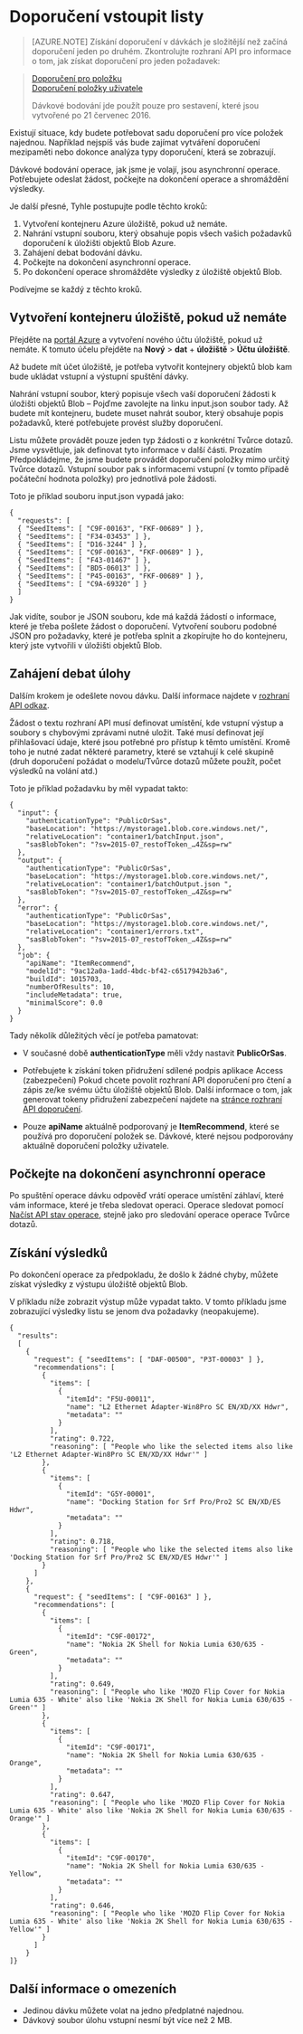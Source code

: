 
<properties
    pageTitle="Získání doporučení v dávkách: počítače výukové rozhraní API doporučení | Microsoft Azure"
    description="Azure počítače výukové doporučení – začíná doporučení v listech"
    services="cognitive-services"
    documentationCenter=""
    authors="luiscabrer"
    manager="jhubbard"
    editor="cgronlun"/>

<tags
    ms.service="cognitive-services"
    ms.workload="data-services"
    ms.tgt_pltfrm="na"
    ms.devlang="na"
    ms.topic="article"
    ms.date="08/17/2016"
    ms.author="luisca"/>

# <a name="get-recommendations-in-batches"></a>Doporučení vstoupit listy

>[AZURE.NOTE] Získání doporučení v dávkách je složitější než začíná doporučení jeden po druhém. Zkontrolujte rozhraní API pro informace o tom, jak získat doporučení pro jeden požadavek:

> [Doporučení pro položku](https://westus.dev.cognitive.microsoft.com/docs/services/Recommendations.V4.0/operations/56f30d77eda5650db055a3d4)<br>
> [Doporučení položky uživatele](https://westus.dev.cognitive.microsoft.com/docs/services/Recommendations.V4.0/operations/56f30d77eda5650db055a3dd)
>
> Dávkové bodování jde použít pouze pro sestavení, které jsou vytvořené po 21 červenec 2016.


Existují situace, kdy budete potřebovat sadu doporučení pro více položek najednou. Například nejspíš vás bude zajímat vytváření doporučení mezipaměti nebo dokonce analýza typy doporučení, která se zobrazují.

Dávkové bodování operace, jak jsme je volají, jsou asynchronní operace. Potřebujete odeslat žádost, počkejte na dokončení operace a shromáždění výsledky.  

Je další přesné, Tyhle postupujte podle těchto kroků:

1.  Vytvoření kontejneru Azure úložiště, pokud už nemáte.
2.  Nahrání vstupní souboru, který obsahuje popis všech vašich požadavků doporučení k úložišti objektů Blob Azure.
3.  Zahájení debat bodování dávku.
4.  Počkejte na dokončení asynchronní operace.
5.  Po dokončení operace shromážděte výsledky z úložiště objektů Blob.

Podívejme se každý z těchto kroků.

## <a name="create-a-storage-container-if-you-dont-have-one-already"></a>Vytvoření kontejneru úložiště, pokud už nemáte

Přejděte na [portál Azure](https://portal.azure.com) a vytvoření nového účtu úložiště, pokud už nemáte. K tomuto účelu přejděte na **Nový** > **dat** + **úložiště** > **Účtu úložiště**.

Až budete mít účet úložiště, je potřeba vytvořit kontejnery objektů blob kam bude ukládat vstupní a výstupní spuštění dávky.

Nahrání vstupní soubor, který popisuje všech vaší doporučení žádosti k úložišti objektů Blob – Pojďme zavolejte na linku input.json soubor tady.
Až budete mít kontejneru, budete muset nahrát soubor, který obsahuje popis požadavků, které potřebujete provést služby doporučení.

Listu můžete provádět pouze jeden typ žádosti o z konkrétní Tvůrce dotazů. Jsme vysvětluje, jak definovat tyto informace v další části. Prozatím Předpokládejme, že jsme budete provádět doporučení položky mimo určitý Tvůrce dotazů. Vstupní soubor pak s informacemi vstupní (v tomto případě počáteční hodnota položky) pro jednotlivá pole žádosti.

Toto je příklad souboru input.json vypadá jako:

    {
      "requests": [
      { "SeedItems": [ "C9F-00163", "FKF-00689" ] },
      { "SeedItems": [ "F34-03453" ] },
      { "SeedItems": [ "D16-3244" ] },
      { "SeedItems": [ "C9F-00163", "FKF-00689" ] },
      { "SeedItems": [ "F43-01467" ] },
      { "SeedItems": [ "BD5-06013" ] },
      { "SeedItems": [ "P45-00163", "FKF-00689" ] },
      { "SeedItems": [ "C9A-69320" ] }
      ]
    }

Jak vidíte, soubor je JSON souboru, kde má každá žádostí o informace, které je třeba pošlete žádost o doporučení. Vytvoření souboru podobné JSON pro požadavky, které je potřeba splnit a zkopírujte ho do kontejneru, který jste vytvořili v úložišti objektů Blob.

## <a name="kick-start-the-batch-job"></a>Zahájení debat úlohy

Dalším krokem je odešlete novou dávku. Další informace najdete v [rozhraní API odkaz](https://westus.dev.cognitive.microsoft.com/docs/services/Recommendations.V4.0/).

Žádost o textu rozhraní API musí definovat umístění, kde vstupní výstup a soubory s chybovými zprávami nutné uložit. Také musí definovat její přihlašovací údaje, které jsou potřebné pro přístup k těmto umístění. Kromě toho je nutné zadat některé parametry, které se vztahují k celé skupině (druh doporučení požádat o modelu/Tvůrce dotazů můžete použít, počet výsledků na volání atd.)

Toto je příklad požadavku by měl vypadat takto:

    {
      "input": {
        "authenticationType": "PublicOrSas",
        "baseLocation": "https://mystorage1.blob.core.windows.net/",
        "relativeLocation": "container1/batchInput.json",
        "sasBlobToken": "?sv=2015-07_restofToken_…4Z&sp=rw"
      },
      "output": {
        "authenticationType": "PublicOrSas",
        "baseLocation": "https://mystorage1.blob.core.windows.net/",
        "relativeLocation": "container1/batchOutput.json ",
        "sasBlobToken": "?sv=2015-07_restofToken_…4Z&sp=rw"
      },
      "error": {
        "authenticationType": "PublicOrSas",
        "baseLocation": "https://mystorage1.blob.core.windows.net/",
        "relativeLocation": "container1/errors.txt",
        "sasBlobToken": "?sv=2015-07_restofToken_…4Z&sp=rw"
      },
      "job": {
        "apiName": "ItemRecommend",
        "modelId": "9ac12a0a-1add-4bdc-bf42-c6517942b3a6",
        "buildId": 1015703,
        "numberOfResults": 10,
        "includeMetadata": true,
        "minimalScore": 0.0
      }
    }

Tady několik důležitých věcí je potřeba pamatovat:

-   V současné době **authenticationType** měli vždy nastavit **PublicOrSas**.

-   Potřebujete k získání token přidružení sdílené podpis aplikace Access (zabezpečení) Pokud chcete povolit rozhraní API doporučení pro čtení a zápis ze/ke svému účtu úložiště objektů Blob. Další informace o tom, jak generovat tokeny přidružení zabezpečení najdete na [stránce rozhraní API doporučení](../storage/storage-dotnet-shared-access-signature-part-1.md).

-   Pouze **apiName** aktuálně podporovaný je **ItemRecommend**, které se používá pro doporučení položek se. Dávkové, které nejsou podporovány aktuálně doporučení položky uživatele.

## <a name="wait-for-the-asynchronous-operation-to-finish"></a>Počkejte na dokončení asynchronní operace

Po spuštění operace dávku odpověď vrátí operace umístění záhlaví, které vám informace, které je třeba sledovat operaci.
Operace sledovat pomocí [Načíst API stav operace]( https://westus.dev.cognitive.microsoft.com/docs/services/Recommendations.V4.0/operations/56f30d77eda5650db055a3da), stejně jako pro sledování operace operace Tvůrce dotazů.

## <a name="get-the-results"></a>Získání výsledků

Po dokončení operace za předpokladu, že došlo k žádné chyby, můžete získat výsledky z výstupu úložiště objektů Blob.

V příkladu níže zobrazit výstup může vypadat takto. V tomto příkladu jsme zobrazující výsledky listu se jenom dva požadavky (neopakujeme).

    {
      "results":
      [   
        {
          "request": { "seedItems": [ "DAF-00500", "P3T-00003" ] },
          "recommendations": [
            {
              "items": [
                {
                  "itemId": "F5U-00011",
                  "name": "L2 Ethernet Adapter-Win8Pro SC EN/XD/XX Hdwr",
                  "metadata": ""
                }
              ],
              "rating": 0.722,
              "reasoning": [ "People who like the selected items also like 'L2 Ethernet Adapter-Win8Pro SC EN/XD/XX Hdwr'" ]
            },
            {
              "items": [
                {
                  "itemId": "G5Y-00001",
                  "name": "Docking Station for Srf Pro/Pro2 SC EN/XD/ES Hdwr",
                  "metadata": ""
                }
              ],
              "rating": 0.718,
              "reasoning": [ "People who like the selected items also like 'Docking Station for Srf Pro/Pro2 SC EN/XD/ES Hdwr'" ]
            }
          ]
        },
        {
          "request": { "seedItems": [ "C9F-00163" ] },
          "recommendations": [
            {
              "items": [
                {
                  "itemId": "C9F-00172",
                  "name": "Nokia 2K Shell for Nokia Lumia 630/635 - Green",
                  "metadata": ""
                }
              ],
              "rating": 0.649,
              "reasoning": [ "People who like 'MOZO Flip Cover for Nokia Lumia 635 - White' also like 'Nokia 2K Shell for Nokia Lumia 630/635 - Green'" ]
            },
            {
              "items": [
                {
                  "itemId": "C9F-00171",
                  "name": "Nokia 2K Shell for Nokia Lumia 630/635 - Orange",
                  "metadata": ""
                }
              ],
              "rating": 0.647,
              "reasoning": [ "People who like 'MOZO Flip Cover for Nokia Lumia 635 - White' also like 'Nokia 2K Shell for Nokia Lumia 630/635 - Orange'" ]
            },
            {
              "items": [
                {
                  "itemId": "C9F-00170",
                  "name": "Nokia 2K Shell for Nokia Lumia 630/635 - Yellow",
                  "metadata": ""
                }
              ],
              "rating": 0.646,
              "reasoning": [ "People who like 'MOZO Flip Cover for Nokia Lumia 635 - White' also like 'Nokia 2K Shell for Nokia Lumia 630/635 - Yellow'" ]
            }       
          ]
        }
    ]}


## <a name="learn-about-the-limitations"></a>Další informace o omezeních

-   Jedinou dávku můžete volat na jedno předplatné najednou.
-   Dávkový soubor úlohu vstupní nesmí být více než 2 MB.
